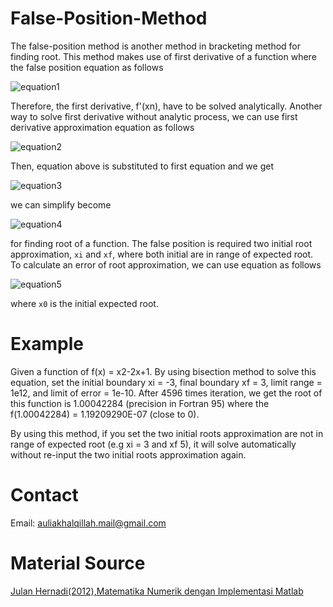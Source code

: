 # False-Position-Method
The false-position method is another method in bracketing method for finding root. This method makes use of first derivative of a function where the false position equation as follows

![equation1](https://i.upmath.me/svg/x_%7Bn%2B1%7D%3Dx_n-%7Bf(x_n%20)%5Cover%20f'(x_n)%7D)

Therefore, the first derivative, f'(xn), have to be solved analytically. Another way to solve first derivative without analytic process, we can use first derivative approximation equation as follows

![equation2](https://i.upmath.me/svg/f'(x_n)%5Capprox%20%7Bf(x_n)-f(x_%7Bn-1%7D)%5Cover%20x_n-x_%7Bn-1%7D%7D)

Then, equation above is substituted to first equation and we get

![equation3](https://i.upmath.me/svg/x_%7Bn%2B1%7D%3Dx_n-%7Bf(x_n)(x_%7Bn-1%7D-x_n%20)%5Cover%20f(x_%7Bn-1%7D)-f(x_n)%7D)

we can simplify become

![equation4](https://i.upmath.me/svg/x_r%3Dx_f-%7Bf(x_f)(x_i-x_f)%5Cover%20f(x_i)-f(x_f)%7D)

for finding root of a function. The false position is required two initial root approximation, `xi` and `xf`, where both initial are in range of expected root. To calculate an error of root approximation, we can use equation as follows

![equation5](https://i.upmath.me/svg/error%20%3D%20%5Cleft%5Clvert%20%7Bx_r-x_0%5Cover%20x_0%7D%20%5Cright%5Clvert)

where `x0` is the initial expected root.
# Example
Given a function  of f(x) = x2-2x+1. By using bisection method to solve this equation, set the initial boundary xi = -3, final boundary xf = 3, limit range = 1e12, and limit of error = 1e-10. After 4596 times iteration, we get the root of this function is 1.00042284 (precision in Fortran 95) where the f(1.00042284) = 1.19209290E-07 (close to 0). 

By using this method, if you set the two initial roots approximation are not in range of expected root (e.g xi = 3 and xf 5), it will solve automatically without re-input the two initial roots approximation again.
# Contact
Email: auliakhalqillah.mail@gmail.com
 # Material Source
[Julan Hernadi(2012),Matematika Numerik dengan Implementasi Matlab](http://andipublisher.com/produk-1012004497-matematika-numerik-dengan-implementasi-m.html)
